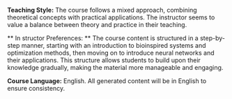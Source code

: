 **Teaching Style:** The course follows a mixed approach, combining theoretical concepts with practical applications. The instructor seems to value a balance between theory and practice in their teaching.

** In structor Preferences: ** The course content is structured in a step-by-step manner, starting with an introduction to bioinspired systems and optimization methods, then moving on to introduce neural networks and their applications. This structure allows students to build upon their knowledge gradually, making the material more manageable and engaging.

**Course Language:** English. All generated content will be in English to ensure consistency.